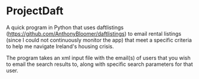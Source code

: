 # ProjectDaft
A quick program in Python that uses daftlistings (https://github.com/AnthonyBloomer/daftlistings) to email rental listings (since I could not continuously monitor the app) that meet a specific criteria to help me navigate Ireland's housing crisis.

The program takes an xml input file with the email(s) of users that you wish to email the search results to, along with specific search parameters for that user.
